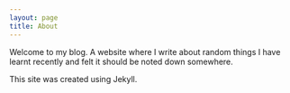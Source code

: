 ```yaml
---
layout: page
title: About
---
```


Welcome to my blog. A website where I write about random things I have learnt recently and felt it should be noted down somewhere. 

This site was created using Jekyll.